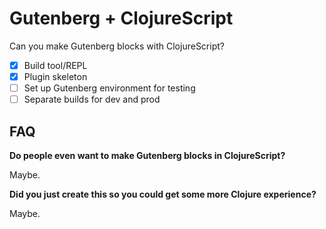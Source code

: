 # Gutenberg + ClojureScript #

Can you make Gutenberg blocks with ClojureScript?

* [X] Build tool/REPL
* [X] Plugin skeleton
* [ ] Set up Gutenberg environment for testing
* [ ] Separate builds for dev and prod

## FAQ ##

**Do people even want to make Gutenberg blocks in ClojureScript?**

Maybe.

**Did you just create this so you could get some more Clojure experience?**

Maybe.